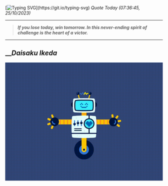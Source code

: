[![Typing SVG](https://readme-typing-svg.herokuapp.com?font=Press+Start+2P&color=C2F784&size=35&width=900&height=100&lines=Hello+World%2C+I'm+Hung+!)](https://git.io/typing-svg) 
_Quote Today (07:36:45, 25/10/2023)_
___
>**_If you lose today, win tomorrow. In this never-ending spirit of challenge is the heart of a victor._**
___

## __**_Daisaku Ikeda_**

![RobotDance](src/assets/images/robot-dancing-dribble.gif?style=center)
